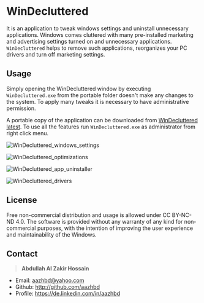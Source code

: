 # WinDecluttered

It is an application to tweak windows settings and uninstall unnecessary applications. Windows comes cluttered with many pre-installed marketing and advertising settings turned on and unnecessary applications. ```WinDecluttered``` helps to remove such applications, reorganizes your PC drivers and turn off marketing settings.


## Usage

Simply opening the WinDecluttered window by executing ```WinDecluttered.exe``` from the portable folder doesn't make any changes to the system. To apply many tweaks it is necessary to have administrative permission.

A portable copy of the application can be downloaded from [WinDecluttered latest](https://github.com/aazhbd/WinDecluttered/releases/latest). To use all the features run ```WinDecluttered.exe``` as administrator from right click menu.

![WinDecluttered_windows_settings](http://articulatedlogic.com/media/images/WinDecluttered1_dF9pwYy.max-800x600.png)

![WinDecluttered_optimizations](http://articulatedlogic.com/media/images/WinDecluttered2_cVSchJM.max-800x600.png)

![WinDecluttered_app_uninstaller](http://articulatedlogic.com/media/images/WinDecluttered3.max-800x600.png)

![WinDecluttered_drivers](http://articulatedlogic.com/media/images/WinDecluttered4.max-800x600.png)


## License

Free non-commercial distribution and usage is allowed under CC BY-NC-ND 4.0. The software is provided without any warranty of any kind for non-commercial purposes, with the intention of improving the user experience and maintainability of the Windows.


## Contact

> **Abdullah Al Zakir Hossain**

- Email:   <aazhbd@yahoo.com>
- Github:   <http://github.com/aazhbd>
- Profile:   <https://de.linkedin.com/in/aazhbd>
